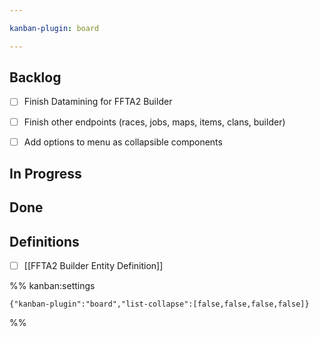 ```yaml
---

kanban-plugin: board

---
```


## Backlog

- [ ] Finish Datamining for FFTA2 Builder
- [ ] Finish other endpoints (races, jobs, maps, items, clans, builder)
- [ ] Add options to menu as collapsible components


## In Progress



## Done



## Definitions

- [ ] [[FFTA2 Builder Entity Definition]]




%% kanban:settings
```
{"kanban-plugin":"board","list-collapse":[false,false,false,false]}
```
%%